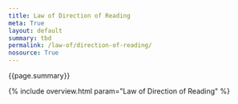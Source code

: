```yaml
---
title: Law of Direction of Reading
meta: True
layout: default
summary: tbd
permalink: /law-of/direction-of-reading/
nosource: True
---
```


<div class="hero">{{page.summary}}</div>

{% include overview.html param="Law of Direction of Reading" %}
